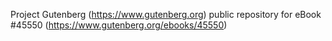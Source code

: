 Project Gutenberg (https://www.gutenberg.org) public repository for eBook #45550 (https://www.gutenberg.org/ebooks/45550)
